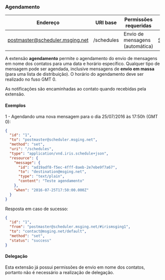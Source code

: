 ### Agendamento
| Endereço                        | URI base     | Permissões requeridas   | C#               |
|---------------------------------|--------------|-------------------------|------------------|
| postmaster@scheduler.msging.net | /schedules   | Envio de mensagens (automática) | [SchedulerExtension](https://github.com/takenet/messaginghub-client-csharp/blob/master/src/Takenet.MessagingHub.Client/Extensions/Scheduler/SchedulerExtension.cs) |

A extensão **agendamento** permite o agendamento do envio de mensagens em nome dos contatos para uma data e horário específico. Qualquer tipo de mensagem pode ser agendada, inclusive mensagens de **envio em massa** (para uma lista de distribuição). O horário do agendamento deve ser realizado no fuso GMT 0.

As notificações são encaminhadas ao contato quando recebidas pela extensão.

#### Exemplos
1 - Agendando uma nova mensagem para o dia 25/07/2016 às 17:50h (GMT 0):
```json
{  
  "id": "1",
  "to": "postmaster@scheduler.msging.net",
  "method": "set",
  "uri": "/schedules",
  "type": "application/vnd.iris.schedule+json",
  "resource": {  
    "message": {  
      "id": "ad19adf8-f5ec-4fff-8aeb-2e7ebe9f7a67",
      "to": "destination@msging.net",
      "type": "text/plain",
      "content": "Teste agendamento"
    },
    "when": "2016-07-25T17:50:00.000Z"
  }
}
```
Resposta em caso de sucesso:
```json
{ 
  "id": "1",
  "from": "postmaster@scheduler.msging.net/#irismsging1",
  "to": "contact@msging.net/default",
  "method": "set",
  "status": "success"
}
```

#### Delegação
Esta extensão já possui permissões de envio em nome dos contatos, portanto não é necessário a realização de delegação.
